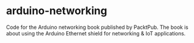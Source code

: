 arduino-networking
==================

Code for the Arduino networking book published by PacktPub. The book is about using the Arduino Ethernet shield for networking &amp; IoT applications.
